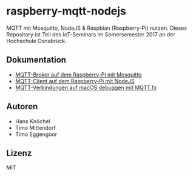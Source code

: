 # raspberry-mqtt-nodejs
MQTT mit Mosquitto, NodeJS &amp; Raspbian (Raspberry-Pi) nutzen. Dieses Repository
ist Teil des IoT-Seminars im Somersemester 2017 an der Hochschule Osnabrück. 

## Dokumentation
- [MQTT-Broker auf dem Raspberry-Pi mit Mosquitto](docs-mosquitto.md)
- [MQTT-Client auf dem Raspberry-Pi mit NodeJS](docs-mqttjs.md)
- [MQTT-Verbindungen auf macOS debuggen mit MQTT.fx](http://www.mqttfx.org/)

## Autoren
- Hans Knöchel
- Timo Mittendorf
- Timo Eggengoor

## Lizenz
MIT
